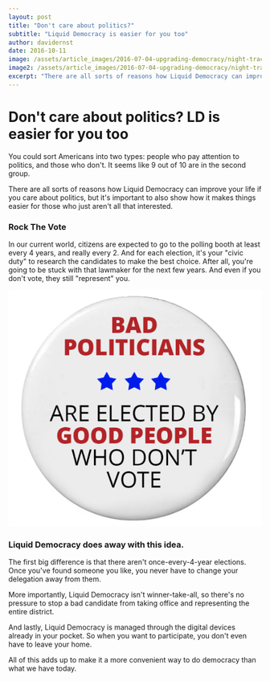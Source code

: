 ```yaml
---
layout: post
title: "Don't care about politics?"
subtitle: "Liquid Democracy is easier for you too"
author: davidernst
date: 2016-10-11
image: /assets/article_images/2016-07-04-upgrading-democracy/night-track.JPG
image2: /assets/article_images/2016-07-04-upgrading-democracy/night-track-mobile.JPG
excerpt: "There are all sorts of reasons how Liquid Democracy can improve your life if you care about politics, but it's important to also show how it makes things easier for those who just aren't all that interested."
---
```


# Don't care about politics? LD is easier for you too

You could sort Americans into two types: people who pay attention to politics, and those who don't. It seems like 9 out of 10 are in the second group.

There are all sorts of reasons how Liquid Democracy can improve your life if you care about politics, but it's important to also show how it makes things easier for those who just aren't all that interested.

### Rock The Vote

In our current world, citizens are expected to go to the polling booth at least every 4 years, and really every 2. And for each election, it's your "civic duty" to research the candidates to make the best choice. After all, you're going to be stuck with that lawmaker for the next few years. And even if you don't vote, they still "represent" you.

!["Civic duty"](/assets/article_images/2016-10-11-dont-care-about-politics/bad-politicians-elected-by-not-voting.png)

### Liquid Democracy does away with this idea.

The first big difference is that there aren't once-every-4-year elections. Once you've found someone you like, you never have to change your delegation away from them.

More importantly, Liquid Democracy isn't winner-take-all, so there's no pressure to stop a bad candidate from taking office and representing the entire district.

And lastly, Liquid Democracy is managed through the digital devices already in your pocket. So when you want to participate, you don't even have to leave your home.

All of this adds up to make it a more convenient way to do democracy than what we have today.
